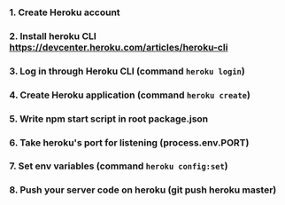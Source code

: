 ### 1. Create Heroku account

### 2. Install heroku CLI https://devcenter.heroku.com/articles/heroku-cli

### 3. Log in through Heroku CLI (command `heroku login`)

### 4. Create Heroku application (command `heroku create`)

### 5. Write npm start script in root package.json

### 6. Take heroku's port for listening (process.env.PORT)

### 7. Set env variables (command `heroku config:set`)

### 8. Push your server code on heroku (git push heroku master)
